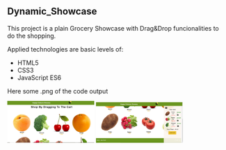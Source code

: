 ## Dynamic_Showcase

This project is a plain Grocery Showcase with Drag&Drop funcionalities to do the shopping.

Applied technologies are basic levels of:

- HTML5
- CSS3
- JavaScript ES6

Here some .png of the code output

<img src="assets/Readme/pag1.png" width="200"> <img src="assets/Readme/pag.png" width="200">
